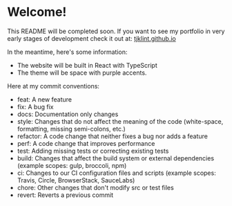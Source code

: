 # Welcome!
This README will be completed soon. If you want to see my portfolio in very early stages of development check it out at:
[tjklint.github.io]([tjklint.github.io](https://tjklint.github.io/))

In the meantime, here's some information:
- The website will be built in React with TypeScript
- The theme will be space with purple accents.

Here at my commit conventions:
- feat: A new feature
- fix: A bug fix
- docs: Documentation only changes
- style: Changes that do not affect the meaning of the code (white-space, formatting, missing semi-colons, etc.)
- refactor: A code change that neither fixes a bug nor adds a feature
- perf: A code change that improves performance
- test: Adding missing tests or correcting existing tests
- build: Changes that affect the build system or external dependencies (example scopes: gulp, broccoli, npm)
- ci: Changes to our CI configuration files and scripts (example scopes: Travis, Circle, BrowserStack, SauceLabs)
- chore: Other changes that don't modify src or test files
- revert: Reverts a previous commit

